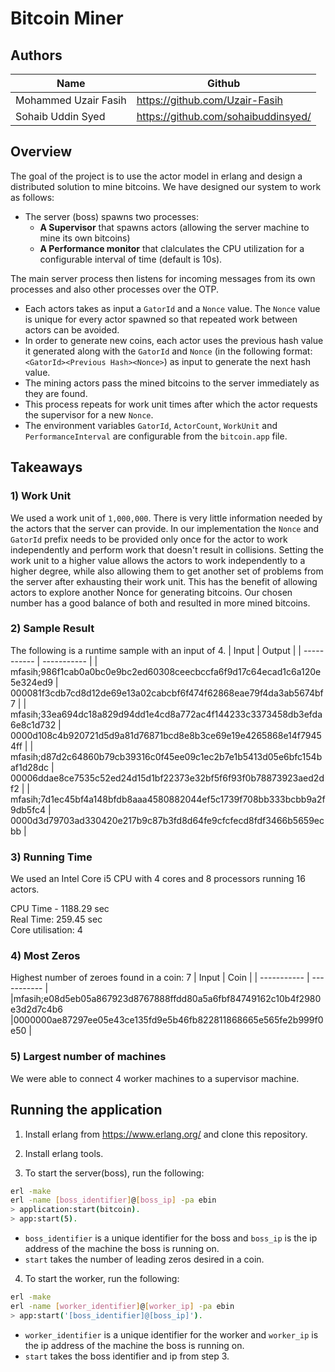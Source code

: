 # Bitcoin Miner 

## Authors
| Name | Github |
| ----------- | ----------- |
| Mohammed Uzair Fasih | https://github.com/Uzair-Fasih |
| Sohaib Uddin Syed | https://github.com/sohaibuddinsyed/ |

## Overview
The goal of the project is to use the actor model in erlang and design a distributed solution to mine bitcoins. We have designed our system to work as follows:

- The server (boss) spawns two processes: 
  - **A Supervisor** that spawns actors (allowing the server machine to mine its own bitcoins)
  - **A Performance monitor** that clalculates the CPU utilization for a configurable interval of time (default is 10s).

The main server process then listens for incoming messages from its own processes and also other processes over the OTP.

- Each actors takes as input a `GatorId` and a `Nonce` value. The `Nonce` value is unique for every actor spawned so that repeated work between actors can be avoided.
- In order to generate new coins, each actor uses the previous hash value it generated along with the `GatorId` and `Nonce` (in the following format: `<GatorId><Previous Hash><Nonce>`) as input to generate the next hash value.
- The mining actors pass the mined bitcoins to the server immediately as they are found.
- This process repeats for work unit times after which the actor requests the supervisor for a new `Nonce`.
- The environment variables `GatorId`, `ActorCount`, `WorkUnit` and `PerformanceInterval` are configurable from the `bitcoin.app` file.

## Takeaways

### 1) Work Unit

We used a work unit of `1,000,000`. There is very little information needed by the actors that the server can provide. In our implementation the `Nonce` and `GatorId` prefix needs to be provided only once for the actor to work independently and perform work that doesn't result in collisions. Setting the work unit to a higher value allows the actors to work independently to a higher degree, while also allowing them to get another set of problems from the server after exhausting their work unit. This has the benefit of allowing actors to explore another Nonce for generating bitcoins. Our chosen number has a good balance of both and resulted in more mined bitcoins.  

### 2) Sample Result
The following is a runtime sample with an input of 4.
| Input | Output |
| ----------- | ----------- |
| mfasih;986f1cab0a0bc0e9bc2ed60308ceecbccfa6f9d17c64ecad1c6a120e5e324ed9 | 000081f3cdb7cd8d12de69e13a02cabcbf6f474f62868eae79f4da3ab5674bf7 |
| mfasih;33ea694dc18a829d94dd1e4cd8a772ac4f144233c3373458db3efda6e8c1d732 | 0000d108c4b920721d5d9a81d76871bcd8e8b3ce69e19e4265868e14f79454ff |
| mfasih;d87d2c64860b79cb39316c0f45ee09c1ec2b7e1b5413d05e6bfc154baf1d28dc | 00006ddae8ce7535c52ed24d15d1bf22373e32bf5f6f93f0b78873923aed2df2 |
| mfasih;7d1ec45bf4a148bfdb8aaa4580882044ef5c1739f708bb333bcbb9a2f9db5fc4 | 0000d3d79703ad330420e217b9c87b3fd8d64fe9cfcfecd8fdf3466b5659ecbb |

### 3) Running Time
We used an Intel Core i5 CPU with 4 cores and 8 processors running 16 actors.

CPU Time - 1188.29 sec<br/>
Real Time: 259.45 sec<br/>
Core utilisation: 4

### 4) Most Zeros
Highest number of zeroes found in a coin: 7
| Input | Coin |
| ----------- | ----------- |
|mfasih;e08d5eb05a867923d8767888ffdd80a5a6fbf84749162c10b4f2980e3d2d7c4b6  |0000000ae87297ee05e43ce135fd9e5b46fb822811868665e565fe2b999f0e50 |

### 5) Largest number of machines
We were able to connect 4 worker machines to a supervisor machine.

## Running the application
1) Install erlang from https://www.erlang.org/ and clone this repository.

2) Install erlang tools.


3) To start the server(boss), run the following:

```bash
erl -make
erl -name [boss_identifier]@[boss_ip] -pa ebin
> application:start(bitcoin).
> app:start(5).
```

- ```boss_identifier``` is a unique identifier for the boss and ```boss_ip``` is the ip address of the machine the boss is running on.
- ```start``` takes the number of leading zeros desired in a coin.

4) To start the worker, run the following:

```bash
erl -make
erl -name [worker_identifier]@[worker_ip] -pa ebin
> app:start('[boss_identifier]@[boss_ip]').
```
- ```worker_identifier``` is a unique identifier for the worker and ```worker_ip``` is the ip address of the machine the boss is running on.
- ```start``` takes the boss identifier and ip from step 3.
